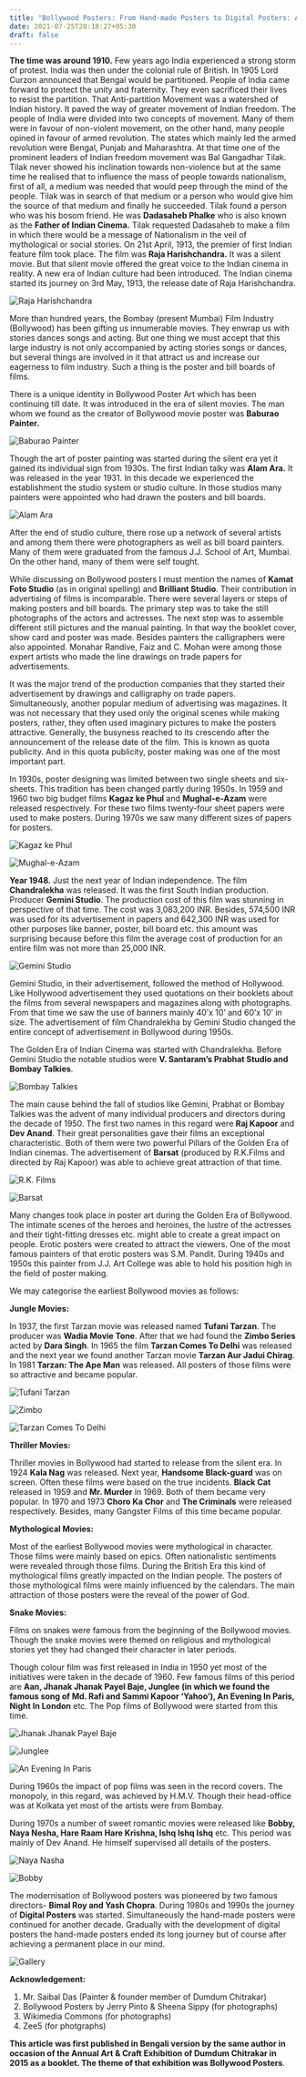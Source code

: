 ```yaml
---
title: "Bollywood Posters: From Hand-made Posters to Digital Posters: A Long Journey"
date: 2021-07-25T20:18:27+05:30
draft: false
---
```


**The time was around 1910.** Few years ago India experienced a strong storm of protest. India was then under the colonial rule of British. In 1905 Lord Curzon announced that Bengal would be partitioned. People of India came forward to protect the unity and fraternity. They even sacrificed their lives to resist the partition. That Anti-partition Movement was a watershed of Indian history. It paved the way of greater movement of Indian freedom. The people of India were divided into two concepts of movement. Many of them were in favour of non-violent movement, on the other hand, many people opined in favour of armed revolution. The states which mainly led the armed revolution were Bengal, Punjab and Maharashtra. At that time one of the prominent leaders of Indian freedom movement was Bal Gangadhar Tilak. Tilak never showed his inclination towards non-violence but at the same time he realised that to influence the mass of people towards nationalism, first of all, a medium was needed that would peep through the mind of the people. Tilak was in search of that medium or a person who would give him the source of that medium and finally he succeeded. Tilak found a person who was his bosom friend. He was **Dadasaheb Phalke** who is also known as the **Father of Indian Cinema.** Tilak requested Dadasaheb to make a film in which there would be a message of Nationalism in the veil of mythological or social stories. On 21st April, 1913, the premier of first Indian feature film took place. The film was **Raja Harishchandra.** It was a silent movie. But that silent movie offered the great voice to the Indian cinema in reality. A new era of Indian culture had been introduced. The Indian cinema started its journey on 3rd May, 1913, the release date of Raja Harishchandra. 

![Raja Harishchandra](https://raw.githubusercontent.com/unpopularone/netlify/main/webassets/bollywood_posters_assets/1.png)

More than hundred years, the Bombay (present Mumbai) Film Industry (Bollywood) has been gifting us innumerable movies. They enwrap us with stories dances songs and acting. But one thing we must accept that this large industry is not only accompanied by acting stories songs or dances, but several things are involved in it that attract us and increase our eagerness to film industry. Such a thing is the poster and bill boards of films. 

There is a unique identity in Bollywood Poster Art which has been continuing till date. It was introduced in the era of silent movies. The man whom we found as the creator of Bollywood movie poster was **Baburao Painter.**

![Baburao Painter](https://raw.githubusercontent.com/unpopularone/netlify/main/webassets/bollywood_posters_assets/2.png)

Though the art of poster painting was started during the silent era yet it gained its individual sign from 1930s. The first Indian talky was **Alam Ara.** It was released in the year 1931. In this decade we experienced the establishment the studio system or studio culture. In those studios many painters were appointed who had drawn the posters and bill boards.

![Alam Ara](https://raw.githubusercontent.com/unpopularone/netlify/main/webassets/bollywood_posters_assets/3.png)

After the end of studio culture, there rose up a network of several artists and among them there were photographers as well as bill board painters. Many of them were graduated from the famous J.J. School of Art, Mumbai. On the other hand, many of them were self tought.

While discussing on Bollywood posters I must mention the names of **Kamat Foto Studio** (as in original spelling) and **Brilliant Studio**. Their contribution in advertising of films is incomparable. There were several layers or steps of making posters and bill boards. The primary step was to take the still photographs of the actors and actresses. The next step was to assemble different still pictures and the manual painting. In that way the booklet cover, show card and poster was made. Besides painters the calligraphers were also appointed. Monahar Randive, Faiz and C. Mohan were among those expert artists who made the line drawings on trade papers for advertisements.

It was the major trend of the production companies that they started their advertisement by drawings and calligraphy on trade papers. Simultaneously, another popular medium of advertising was magazines. It was not necessary that they used only the original scenes while making posters, rather, they often used imaginary pictures to make the posters attractive. Generally, the busyness reached to its crescendo after the announcement of the release date of the film. This is known as quota publicity. And in this quota publicity, poster making was one of the most important part.

In 1930s, poster designing was limited between two single sheets and six-sheets. This tradition has been changed partly during 1950s. In 1959 and 1960 two big budget films **Kagaz ke Phul** and **Mughal-e-Azam** were released respectively. For these two films twenty-four sheet papers were used to make posters. During 1970s we saw many different sizes of papers for posters.

![Kagaz ke Phul](https://raw.githubusercontent.com/unpopularone/netlify/main/webassets/bollywood_posters_assets/4.jpg)

![Mughal-e-Azam](https://raw.githubusercontent.com/unpopularone/netlify/main/webassets/bollywood_posters_assets/5.png)

**Year 1948.** Just the next year of Indian independence. The film **Chandralekha** was released. It was the first South Indian production. Producer **Gemini Studio**. The production cost of this film was stunning in perspective of that time. The cost was 3,083,200 INR. Besides, 574,500 INR was used for its advertisement in papers and 642,300 INR was used for other purposes like banner, poster, bill board etc. this amount was surprising because before this film the average cost of production for an entire film was not more than 25,000 INR.

![Gemini Studio](https://raw.githubusercontent.com/unpopularone/netlify/main/webassets/bollywood_posters_assets/6.jpg)

Gemini Studio, in their advertisement, followed the method of Hollywood. Like Hollywood advertisement they used quotations on their booklets about the films from several newspapers and magazines along with photographs. From that time we saw the use of banners mainly 40’x 10’ and 60’x 10’ in size. The advertisement of film Chandralekha by Gemini Studio changed the entire concept of advertisement in Bollywood during 1950s.

The Golden Era of Indian Cinema was started with Chandralekha. Before Gemini Studio the notable studios were **V. Santaram’s Prabhat Studio and Bombay Talkies**.

![Bombay Talkies](https://raw.githubusercontent.com/unpopularone/netlify/main/webassets/bollywood_posters_assets/7.png)

The main cause behind the fall of studios like Gemini, Prabhat or Bombay Talkies was the advent of many individual producers and directors during the decade of 1950. The first two names in this regard were **Raj Kapoor** and **Dev Anand**. Their great personalities gave their films an exceptional characteristic. Both of them were two powerful Pillars of the Golden Era of Indian cinemas. The advertisement of **Barsat** (produced by R.K.Films and directed by Raj Kapoor) was able to achieve great attraction of that time.

![R.K. Films](https://raw.githubusercontent.com/unpopularone/netlify/main/webassets/bollywood_posters_assets/8.jpg)

![Barsat](https://raw.githubusercontent.com/unpopularone/netlify/main/webassets/bollywood_posters_assets/9.png)

Many changes took place in poster art during the Golden Era of Bollywood. The intimate scenes of the heroes and heroines, the lustre of the actresses and their tight-fitting dresses etc. might able to create a great impact on people. Erotic posters were created to attract the viewers. One of the most famous painters of that erotic posters was S.M. Pandit. During 1940s and 1950s this painter from J.J. Art College was able to hold his position high in the field of poster making.

We may categorise the earliest Bollywood movies as follows:

**Jungle Movies:** 

In 1937, the first Tarzan movie was released named **Tufani Tarzan**. The producer was **Wadia Movie Tone**. After that we had found the **Zimbo Series** acted by **Dara Singh**. In 1965 the film **Tarzan Comes To Delhi** was released and the next year we found another Tarzan movie **Tarzan Aur Jadui Chirag**. In 1981 **Tarzan: The Ape Man** was released. All posters of those films were so attractive and became popular.

![Tufani Tarzan](https://raw.githubusercontent.com/unpopularone/netlify/main/webassets/bollywood_posters_assets/10.png)

![Zimbo](https://raw.githubusercontent.com/unpopularone/netlify/main/webassets/bollywood_posters_assets/11.png)

![Tarzan Comes To Delhi](https://raw.githubusercontent.com/unpopularone/netlify/main/webassets/bollywood_posters_assets/12.png)

**Thriller Movies:**

Thriller movies in Bollywood had started to release from the silent era. In 1924 **Kala Nag** was released. Next year, **Handsome Black-guard** was on screen. Often these films were based on the true incidents. **Black Cat** released in 1959 and **Mr. Murder** in 1969. Both of them became very popular. In 1970 and 1973 **Choro Ka Chor** and **The Criminals** were released respectively. Besides, many Gangster Films of this time became popular.

**Mythological Movies:**

Most of the earliest Bollywood movies were mythological in character. Those films were mainly based on epics. Often nationalistic sentiments were revealed through those films. During the British Era this kind of mythological films greatly impacted on the Indian people. The posters of those mythological films were mainly influenced by the calendars. The main attraction of those posters were the reveal of the power of God.

**Snake Movies:**

Films on snakes were famous from the beginning of the Bollywood movies. Though the snake movies were themed on religious and mythological stories yet they had changed their character in later periods. 

Though colour film was first released in India in 1950 yet most of the initiatives were taken in the decade of 1960.  Few famous films of this period are **Aan, Jhanak Jhanak Payel Baje, Junglee (in which we found the famous song of Md. Rafi and Sammi Kapoor ‘Yahoo’), An Evening In Paris, Night In London** etc. The Pop films of Bollywood were started from this time.

![Jhanak Jhanak Payel Baje](https://raw.githubusercontent.com/unpopularone/netlify/main/webassets/bollywood_posters_assets/13.png)

![Junglee](https://raw.githubusercontent.com/unpopularone/netlify/main/webassets/bollywood_posters_assets/14.png)

![An Evening In Paris](https://raw.githubusercontent.com/unpopularone/netlify/main/webassets/bollywood_posters_assets/15.png)

During 1960s the impact of pop films was seen in the record covers. The monopoly, in this regard, was achieved by H.M.V. Though their head-office was at Kolkata yet most of the artists were from Bombay.

During 1970s a number of sweet romantic movies were released like **Bobby, Naya Nesha, Hare Raam Hare Krishna, Ishq Ishq Ishq** etc. This period was mainly of Dev Anand. He himself supervised all details of the posters.

![Naya Nasha](https://raw.githubusercontent.com/unpopularone/netlify/main/webassets/bollywood_posters_assets/16.png)

![Bobby](https://raw.githubusercontent.com/unpopularone/netlify/main/webassets/bollywood_posters_assets/17.png)


The modernisation of Bollywood posters was pioneered by two famous directors- **Bimal Roy and Yash Chopra**. During 1980s and 1990s the journey of **Digital Posters** was started. Simultaneously the hand-made posters were continued for another decade. Gradually with the development of digital posters the hand-made posters ended its long journey but of course after achieving a permanent place in our mind.  

![Gallery](https://raw.githubusercontent.com/unpopularone/netlify/main/webassets/bollywood_posters_assets/collage.png)

**Acknowledgement:**

1. Mr. Saibal Das (Painter & founder member of Dumdum Chitrakar)
2. Bollywood Posters by Jerry Pinto & Sheena Sippy (for photographs)
3. Wikimedia Commons (for photographs)
4. Zee5 (for photgraphs)

**This article was first published in Bengali version by the same author in occasion of the Annual Art & Craft Exhibition of Dumdum Chitrakar in 2015 as a booklet. The theme of that exhibition was Bollywood Posters**.                
